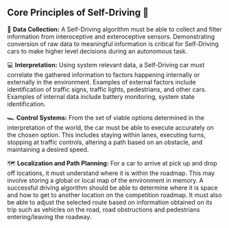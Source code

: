 ## Core Principles of Self-Driving 🚗
👀 <strong>Data Collection:</strong>
A Self-Driving algorithm must be able to collect and filter information from interoceptive and exteroceptive sensors. Demonstrating conversion of raw data to meaningful information is critical for Self-Driving cars to make higher level decisions during an autonomous task.

💻 <strong>Interpretation:</strong>
Using system relevant data, a Self-Driving car must correlate the gathered information to factors happening internally or externally in the environment. Examples of external factors include identification of traffic signs, traffic lights, pedestrians, and other cars. Examples of internal data include battery monitoring, system state identification.

🏎️ <strong>Control Systems:</strong>
From the set of viable options determined in the interpretation of the world, the car must be able to execute accurately on the chosen option. This includes staying within lanes, executing turns, stopping at traffic controls, altering a path based on an obstacle, and maintaining a desired speed. 

🗺️ <strong>Localization and Path Planning:</strong>
For a car to arrive at pick up and drop off locations, it must understand where it is within the roadmap. This may involve storing a global or local map of the environment in memory. A successful driving algorithm should be able to determine where it is space and how to get to another location on the competition roadmap. It must also be able to adjust the selected route based on information obtained on its trip such as vehicles on the road, road obstructions and pedestrians entering/leaving the roadway.
